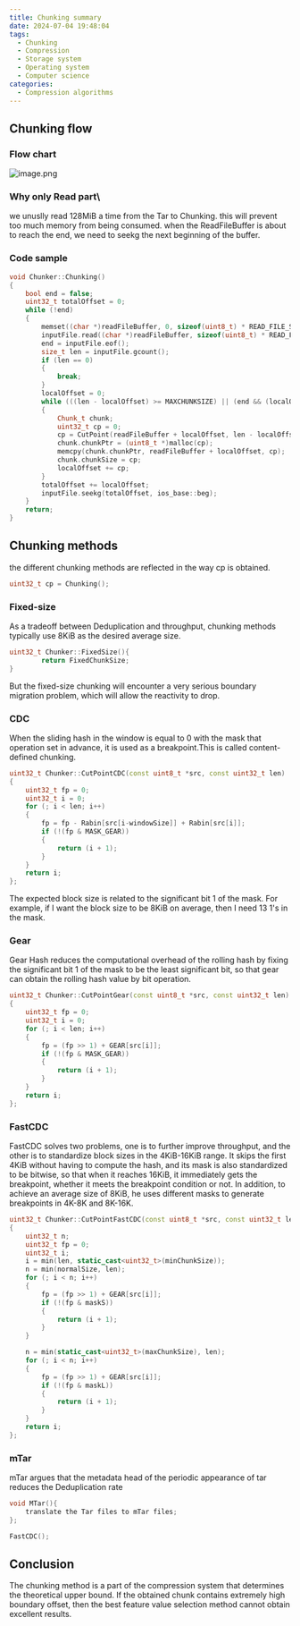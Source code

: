 ```yaml
---
title: Chunking summary
date: 2024-07-04 19:48:04
tags:
  - Chunking
  - Compression
  - Storage system
  - Operating system
  - Computer science
categories:
  - Compression algorithms
---
```



## Chunking flow
### Flow chart

![image.png](https://notepic-1327795028.cos.ap-chengdu.myqcloud.com/pic/202407251358457.png)
### Why only Read part\
we unuslly read 128MiB a time from the Tar to Chunking. this will prevent too much memory from being consumed.
when the ReadFileBuffer is about to reach the end, we need to seekg the next beginning of the buffer.

### Code sample
```cpp
void Chunker::Chunking()
{
    bool end = false;
    uint32_t totalOffset = 0;
    while (!end)
    {
        memset((char *)readFileBuffer, 0, sizeof(uint8_t) * READ_FILE_SIZE);
        inputFile.read((char *)readFileBuffer, sizeof(uint8_t) * READ_FILE_SIZE);
        end = inputFile.eof();
        size_t len = inputFile.gcount();
        if (len == 0)
        {
            break;
        }
        localOffset = 0;
        while (((len - localOffset) >= MAXCHUNKSIZE) || (end && (localOffset < len)))
        {
            Chunk_t chunk;
            uint32_t cp = 0;
            cp = CutPoint(readFileBuffer + localOffset, len - localOffset);
            chunk.chunkPtr = (uint8_t *)malloc(cp);
            memcpy(chunk.chunkPtr, readFileBuffer + localOffset, cp);
            chunk.chunkSize = cp;
            localOffset += cp;
        }
        totalOffset += localOffset;
        inputFile.seekg(totalOffset, ios_base::beg);
    }
    return;
}
```

## Chunking methods

the different  chunking methods are reflected in the way cp is obtained. 
```cpp
uint32_t cp = Chunking(); 
```

### Fixed-size

As a tradeoff between Deduplication and throughput, chunking methods typically use 8KiB as the desired average size.
```cpp
uint32_t Chunker::FixedSize(){
		return FixedChunkSize;
}
```
But the fixed-size chunking will encounter a very serious boundary migration problem, which will allow the reactivity to drop.
### CDC
When the sliding hash in the window is equal to 0 with the mask that operation set in advance, it is used as a breakpoint.This is called content-defined chunking.
```cpp
uint32_t Chunker::CutPointCDC(const uint8_t *src, const uint32_t len)
{
    uint32_t fp = 0;
    uint32_t i = 0;
    for (; i < len; i++)
    {
        fp = fp - Rabin[src[i-windowSize]] + Rabin[src[i]];
        if (!(fp & MASK_GEAR))
        {
            return (i + 1);
        }
    }
    return i;
};
```
The expected block size is related to the significant bit 1 of the mask. For example, if I want the block size to be 8KiB on average, then I need 13 1's in the mask.
### Gear

Gear Hash reduces the computational overhead of the rolling hash by fixing the significant bit 1 of the mask to be the least significant bit, so that gear can obtain the rolling hash value by bit operation.
```cpp
uint32_t Chunker::CutPointGear(const uint8_t *src, const uint32_t len)
{
    uint32_t fp = 0;
    uint32_t i = 0;
    for (; i < len; i++)
    {
        fp = (fp >> 1) + GEAR[src[i]];
        if (!(fp & MASK_GEAR))
        {
            return (i + 1);
        }
    }
    return i;
};
```

### FastCDC
FastCDC solves two problems, one is to further improve throughput, and the other is to standardize block sizes in the 4KiB-16KiB range. It skips the first 4KiB without having to compute the hash, and its mask is also standardized to be bitwise, so that when it reaches 16KiB, it immediately gets the breakpoint, whether it meets the breakpoint condition or not. In addition, to achieve an average size of 8KiB, he uses different masks to generate breakpoints in 4K-8K and 8K-16K.

```cpp
uint32_t Chunker::CutPointFastCDC(const uint8_t *src, const uint32_t len)
{
    uint32_t n;
    uint32_t fp = 0;
    uint32_t i;
    i = min(len, static_cast<uint32_t>(minChunkSize));
    n = min(normalSize, len);
    for (; i < n; i++)
    {
        fp = (fp >> 1) + GEAR[src[i]];
        if (!(fp & maskS))
        {
            return (i + 1);
        }
    }

    n = min(static_cast<uint32_t>(maxChunkSize), len);
    for (; i < n; i++)
    {
        fp = (fp >> 1) + GEAR[src[i]];
        if (!(fp & maskL))
        {
            return (i + 1);
        }
    }
    return i;
};
```

### mTar
mTar argues that the metadata head of the periodic appearance of tar reduces the Deduplication rate
```cpp
void MTar(){
	translate the Tar files to mTar files;
};

FastCDC();

```

## Conclusion
The chunking method is a part of the compression system that determines the theoretical upper bound. If the obtained chunk contains extremely high boundary offset, then the best feature value selection method cannot obtain excellent results.